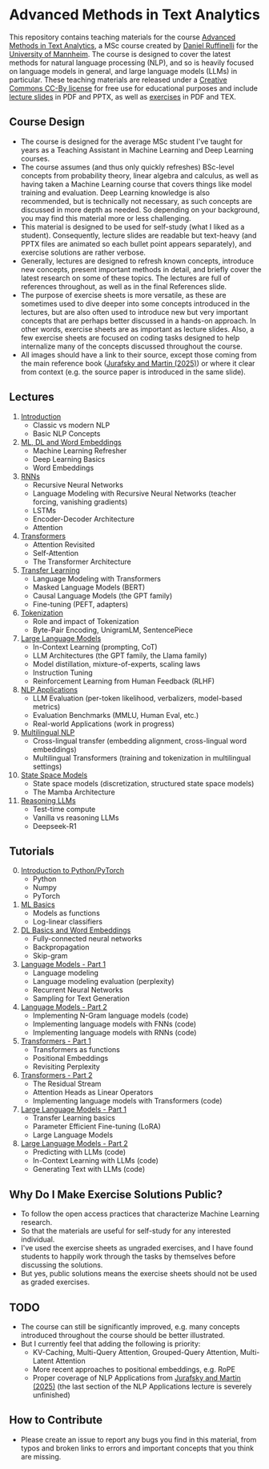 # Advanced Methods in Text Analytics

This repository contains teaching materials for the course 
[Advanced Methods in Text Analytics](https://www.uni-mannheim.de/dws/teaching/course-details/courses-for-master-candidates/ie-696-advanced-methods-in-text-analytics/), a MSc 
course created by 
[Daniel Ruffinelli](https://www.uni-mannheim.de/dws/people/researchers/postdoctoral-research-fellows/daniel-ruffinelli/) for the 
[University of Mannheim](https://www.wim.uni-mannheim.de/en/). 
The course is designed to cover the latest methods for natural language 
processing (NLP), and so is heavily focused on language models in general, and 
large language models (LLMs) in particular. 
These teaching materials are released under a 
[Creative Commons CC-By license](https://creativecommons.org/licenses/by/4.0/)
for free use for educational purposes and include [lecture slides](lectures/) in 
PDF and PPTX, as well as [exercises](tutorials/) in PDF and TEX.

## Course Design

* The course is designed for the average MSc student I've taught for years as
    a Teaching Assistant in Machine Learning and Deep Learning courses.
* The course assumes (and thus only quickly refreshes) BSc-level concepts from 
    probability theory, linear algebra and calculus, as well as having taken a 
    Machine Learning course that covers things like model training and 
    evaluation.
    Deep Learning knowledge is also recommended, but is technically not 
    necessary, as such concepts are discussed in more depth as needed.
    So depending on your background, you may find this material more or less 
    challenging.
* This material is designed to be used for self-study (what I liked as a 
    student). Consequently, lecture slides are readable but text-heavy (and PPTX
    files are animated so each bullet point appears separately), and exercise 
    solutions are rather verbose.
* Generally, lectures are designed to refresh known concepts, introduce new 
    concepts, present important methods in detail, and briefly cover the latest 
    research on some of these topics. 
    The lectures are full of references throughout, as well as in the final
    References slide.
* The purpose of exercise sheets is more versatile, as these are sometimes used
    to dive deeper into some concepts introduced in the lectures, but are also 
    often used to introduce new but very important concepts that are perhaps 
    better discussed in a hands-on approach. 
    In other words, exercise sheets are as important as lecture slides. Also, a 
    few exercise sheets are focused on coding tasks designed to help internalize 
    many of the concepts discussed throughout the course.
* All images should have a link to their source, except those coming from the
    main reference book 
    ([Jurafsky and Martin (2025)](https://web.stanford.edu/~jurafsky/slp3/)) or 
    where it clear from context (e.g. the source paper is introduced in the same
    slide).

## Lectures

1. [Introduction](lectures/01_introduction/)
    * Classic vs modern NLP
    * Basic NLP Concepts
2. [ML, DL and Word Embeddings](lectures/02_ml_dl_word_embeddings/)
    * Machine Learning Refresher
    * Deep Learning Basics
    * Word Embeddings
3. [RNNs](lectures/03_rnns/)
    * Recursive Neural Networks
    * Language Modeling with Recursive Neural Networks (teacher forcing, vanishing gradients)
    * LSTMs
    * Encoder-Decoder Architecture
    * Attention
4. [Transformers](lectures/04_transformers/)
    * Attention Revisited
    * Self-Attention
    * The Transformer Architecture
5. [Transfer Learning](lectures/05_transfer_learning/)
    * Language Modeling with Transformers
    * Masked Language Models (BERT)
    * Causal Language Models (the GPT family)
    * Fine-tuning (PEFT, adapters)
6. [Tokenization](lectures/06_tokenization/)
    * Role and impact of Tokenization
    * Byte-Pair Encoding, UnigramLM, SentencePiece
7. [Large Language Models](lectures/07_llms/)
    * In-Context Learning (prompting, CoT)
    * LLM Architectures (the GPT family, the Llama family)
    * Model distillation, mixture-of-experts, scaling laws
    * Instruction Tuning
    * Reinforcement Learning from Human Feedback (RLHF)
8. [NLP Applications](lectures/08_nlp_applications/)
    * LLM Evaluation (per-token likelihood, verbalizers, model-based metrics)
    * Evaluation Benchmarks (MMLU, Human Eval, etc.)
    * Real-world Applications (work in progress)
9. [Multilingual NLP](lectures/09_multilingual_nlp/)
    * Cross-lingual transfer (embedding alignment, cross-lingual word embeddings)
    * Multilingual Transformers (training and tokenization in multilingual settings)
10. [State Space Models](lectures/10_state_space_models/)
    * State space models (discretization, structured state space models)
    * The Mamba Architecture
11. [Reasoning LLMs](lectures/11_reasoning_llms/)
    * Test-time compute
    * Vanilla vs reasoning LLMs
    * Deepseek-R1

## Tutorials

0. [Introduction to Python/PyTorch](tutorials/00_python_pytorch/)
    * Python
    * Numpy
    * PyTorch
1. [ML Basics](tutorials/01_ml_basics/)
    * Models as functions
    * Log-linear classifiers
2. [DL Basics and Word Embeddings](tutorials/02_dl_basics_word_embeddings/)
    * Fully-connected neural networks
    * Backpropagation
    * Skip-gram
3. [Language Models - Part 1](tutorials/03_language_models_1/)
    * Language modeling
    * Language modeling evaluation (perplexity)
    * Recurrent Neural Networks
    * Sampling for Text Generation
4. [Language Models - Part 2](tutorials/04_language_models_2/)
    * Implementing N-Gram language models (code)
    * Implementing language models with FNNs (code)
    * Implementing language models with RNNs (code)
5. [Transformers - Part 1](tutorials/05_transformers_1/)
    * Transformers as functions
    * Positional Embeddings
    * Revisiting Perplexity
6. [Transformers - Part 2](tutorials/06_transformers_2/)
    * The Residual Stream
    * Attention Heads as Linear Operators
    * Implementing language models with Transformers (code)
7. [Large Language Models - Part 1](tutorials/07_llms_part_1/)
    * Transfer Learning basics
    * Parameter Efficient Fine-tuning (LoRA)
    * Large Language Models
8. [Large Language Models - Part 2](tutorials/08_llms_part_2/)
    * Predicting with LLMs (code)
    * In-Context Learning with LLMs (code)
    * Generating Text with LLMs (code)

## Why Do I Make Exercise Solutions Public?

* To follow the open access practices that characterize Machine Learning 
    research.
* So that the materials are useful for self-study for any interested individual.
* I've used the exercise sheets as ungraded exercises, and I have found students 
    to happily work through the tasks by themselves before discussing the 
    solutions. 
* But yes, public solutions means the exercise sheets should not be used as 
    graded exercises. 

## TODO

* The course can still be significantly improved, e.g. many concepts introduced 
    throughout the course should be better illustrated.
* But I currently feel that adding the following is priority:
    * KV-Caching, Multi-Query Attention, Grouped-Query Attention, Multi-Latent 
        Attention
    * More recent approaches to positional embeddings, e.g. RoPE
    * Proper coverage of NLP Applications from 
    [Jurafsky and Martin (2025)](https://web.stanford.edu/~jurafsky/slp3/) 
    (the last section of the NLP Applications lecture is severely unfinished)

## How to Contribute

* Please create an issue to report any bugs you find in this material, from 
    typos and broken links to errors and important concepts that you think are
    missing.
